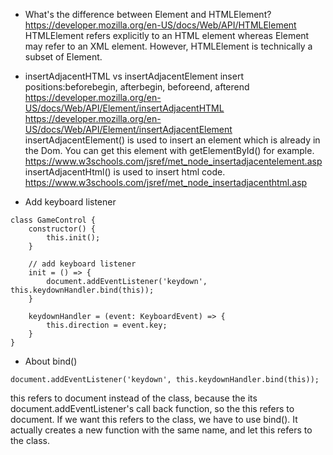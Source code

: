 - What's the difference between Element and HTMLElement?
https://developer.mozilla.org/en-US/docs/Web/API/HTMLElement
HTMLElement refers explicitly to an HTML element whereas Element may refer to an XML element. However, HTMLElement is technically a subset of Element.

- insertAdjacentHTML vs insertAdjacentElement
insert positions:beforebegin, afterbegin, beforeend, afterend
https://developer.mozilla.org/en-US/docs/Web/API/Element/insertAdjacentHTML
https://developer.mozilla.org/en-US/docs/Web/API/Element/insertAdjacentElement
insertAdjacentElement() is used to insert an element which is already in the Dom. You can get this element with getElementById() for example. https://www.w3schools.com/jsref/met_node_insertadjacentelement.asp
insertAdjacentHtml() is used to insert html code. https://www.w3schools.com/jsref/met_node_insertadjacenthtml.asp

- Add keyboard listener
```
class GameControl {
    constructor() {
        this.init();        
    }

    // add keyboard listener
    init = () => {
        document.addEventListener('keydown', this.keydownHandler.bind(this));
    }

    keydownHandler = (event: KeyboardEvent) => {
        this.direction = event.key;
    }
}
```

- About bind()
```
document.addEventListener('keydown', this.keydownHandler.bind(this));
```
this refers to document instead of the class, because the its document.addEventListener's call back function, so the this refers to document. If we want this refers to the class, we have to use bind(). It actually creates a new function with the same name, and let this refers to the class.

